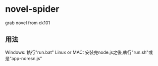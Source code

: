 novel-spider
============

grab novel from ck101


用法
------
Windows: 執行"run.bat"
Linux or MAC: 安裝完node.js之後,執行"run.sh"或是"app-noresn.js"


